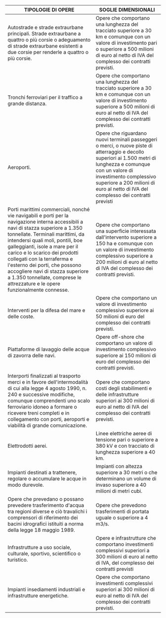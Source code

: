 | TIPOLOGIE DI OPERE                                           | SOGLIE DIMENSIONALI                                          |
| ------------------------------------------------------------ | ------------------------------------------------------------ |
| Autostrade e strade extraurbane principali. Strade extraurbane a quattro o più corsie o adeguamento di strade extraurbane esistenti a due corsie per renderle a quattro o più corsie. | Opere che comportano una lunghezza del tracciato superiore a 30 km e comunque con un valore di investimento pari o superiore a 500 milioni di euro al netto di IVA del complesso dei contratti previsti. |
| Tronchi ferroviari per il traffico a grande distanza.        | Opere che comportano una lunghezza del tracciato superiore a 30 km e comunque con un valore di investimento superiore a 500 milioni di euro al netto di IVA  del complesso dei contratti previsti. |
| Aeroporti.                                                   | Opere che riguardano nuovi terminali passeggeri o merci, o nuove piste di atterraggio e decollo superiori ai 1.500 metri di lunghezza e comunque con un valore di investimento complessivo superiore a 200 milioni di euro al netto di IVA del complesso dei contratti previsti |
| Porti marittimi commerciali, nonché vie navigabili e porti per la navigazione interna accessibili a navi di stazza superiore a 1.350 tonnellate. Terminali marittimi, da intendersi quali moli, pontili, boe galleggianti, isole a mare per il carico e lo scarico dei prodotti collegati con la terraferma e l'esterno dei porti, che possono accogliere navi di stazza superiore a 1.350 tonnellate, comprese le attrezzature e le opere funzionalmente connesse. | Opere che comportano una superficie interessata dall'intervento superiore a 150 ha e comunque con un valore di investimento complessivo superiore a 200 milioni di euro al netto di IVA del complesso dei contratti previsti. |
| Interventi per la difesa del mare e delle coste.             | Opere che comportano un valore di investimento complessivo superiore ai 50 milioni di euro del complesso dei contratti previsti. |
| Piattaforme di lavaggio delle acque di zavorra delle navi.   | Opere off-shore che comportano un valore di investimento complessivo superiore ai 150 milioni di euro del complesso dei contratti previsti. |
| Interporti finalizzati al trasporto merci e in favore dell'intermodalità di cui alla legge 4 agosto 1990, n. 240 e successive modifiche, comunque comprendenti uno scalo ferroviario idoneo a formare o ricevere treni completi e in collegamento con porti, aeroporti e viabilità di grande comunicazione. | Opere che comportano costi degli stabilimenti e delle infrastrutture superiori ai 300 milioni di euro al netto di IVA del complesso dei contratti previsti. |
| Elettrodotti aerei.                                          | Linee elettriche aeree di tensione pari o superiore a 380 kV e con tracciato di lunghezza superiore a 40 km. |
| Impianti destinati a trattenere, regolare o accumulare le acque in modo durevole. | Impianti con altezza superiore a 30 metri o che determinano un volume di invaso superiore a 40 milioni di metri cubi. |
| Opere che prevedano o possano prevedere trasferimento d'acqua tra regioni diverse e ciò travalichi i comprensori di riferimento dei bacini idrografici istituiti a norma della legge 18 maggio 1989. | Opere che prevedono trasferimenti di portata uguale o superiore a 4 m3/s. |
| Infrastrutture a uso sociale, culturale, sportivo, scientifico o turistico. | Opere e infrastrutture che comportano investimenti complessivi superiori a 300 milioni di euro al netto di IVA, del complesso dei contratti previsti |
| Impianti insediamenti industriali e infrastrutture energetiche. | Opere che comportano investimenti complessivi superiori ai 300 milioni di euro al netto di IVA del complesso dei contratti previsti. |

